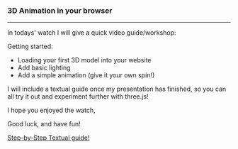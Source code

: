 ### 3D Animation in your browser
***


In todays' watch I will give a quick video guide/workshop:

Getting started:
* Loading your first 3D model into your website
* Add basic lighting
* Add a simple animation (give it your own spin!)

I will include a textual guide once my presentation has finished, so you can all try it out and experiment further with three.js!

I hope you enjoyed the watch,

Good luck, and have fun!

[Step-by-Step Textual guide!](instructions.pdf)




